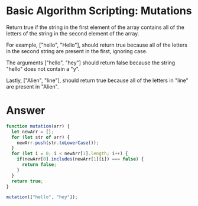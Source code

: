 # Basic Algorithm Scripting: Mutations

Return true if the string in the first element of the array contains all of the letters of the string in the second element of the array.

For example, ["hello", "Hello"], should return true because all of the letters in the second string are present in the first, ignoring case.

The arguments ["hello", "hey"] should return false because the string "hello" does not contain a "y".

Lastly, ["Alien", "line"], should return true because all of the letters in "line" are present in "Alien".


# Answer

```JavaScript
function mutation(arr) {
  let newArr = [];
  for (let str of arr) {
    newArr.push(str.toLowerCase());
  }
  for (let i = 0; i < newArr[1].length; i++) {
    if(newArr[0].includes(newArr[1][i]) === false) {
      return false;
    }
  }
  return true;
}

mutation(["hello", "hey"]);
```